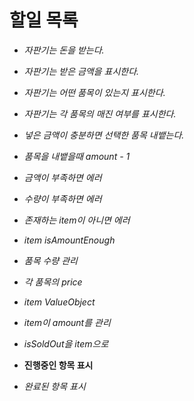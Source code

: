 # 할일 목록

- *자판기는 돈을 받는다.*
- *자판기는 받은 금액을 표시한다.*
- *자판기는 어떤 품목이 있는지 표시한다.*
- *자판기는 각 품목의 매진 여부를 표시한다.*
- *넣은 금액이 충분하면 선택한 품목 내뱉는다.*
- *품목을 내뱉을때 amount - 1*
- *금액이 부족하면 에러*
- *수량이 부족하면 에러*
- *존재하는 item이 아니면 에러*
- *item isAmountEnough*
- *품목 수량 관리*
- *각 품목의 price*
- *item ValueObject*
- *item이 amount를 관리*
- *isSoldOut을 item으로*


- **진행중인 항목 표시**
- *완료된 항목 표시*
